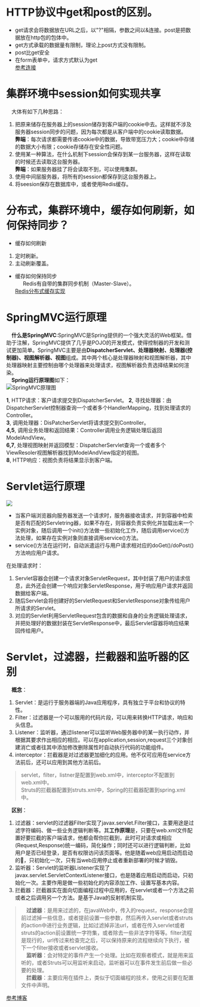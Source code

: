 
# HTTP协议中get和post的区别。
- get请求会将数据放在URL之后，以"?"相隔，参数之间以&连接。post是把数据放在http包的包体中。
- get方式承载的数据量有限制，理论上post方式没有限制。
- post比get安全
- 在form表单中，请求方式默认为get  
[参考连接](http://www.cnblogs.com/hyddd/archive/2009/03/31/1426026.html)

# 集群环境中session如何实现共享
&ensp;&ensp;大体有如下几种思路：
   1. 把原来储存在服务器上的session储存到客户端的cookie中去。这样就不涉及服务器session同步的问题，因为每次都是从客户端中的cookie读取数据。  
   **弊端**：每次请求都需要传递cookie中的数据，导致带宽压力大；cookie中存储的数据大小有限；cookie存储存在安全性问题。
   2. 使用某一种算法，在什么机制下session会保存到某一台服务器，这样在读取的时候还去读取这台服务器。  
   **弊端**：如果服务器挂了将会读取不到，可以使用集群。
   3. 使用中间层服务器，将所有的session都保存到这台服务器上。
   4. 将seesion保存在数据库中，或者使用Redis缓存。

# 分布式，集群环境中，缓存如何刷新，如何保持同步？
 - 缓存如何刷新
  1. 定时刷新。
  2. 主动刷新覆盖。
 - 缓存如何保持同步  
&ensp;&ensp;&ensp;Redis有自带的集群同步机制（Master-Slave）。  
[Redis分布式缓存实现](https://blog.csdn.net/pi9nc/article/details/17719737)

# SpringMVC运行原理
&ensp;&ensp;**什么是SpringMVC**:SpringMVC是Spring提供的一个强大灵活的Web框架。借助于注解，SpringMVC提供了几乎是POJO的开发模式，使得控制器的开发和测试更加简单。SpringMVC主要是由**DispatcherServlet、处理器映射、处理器(控制器)、视图解析器、视图**组成。其中两个核心是处理器映射和视图解析器，其中处理器映射主要控制由哪个处理器来处理请求，视图解析器负责选择结果如何渲染。  
&ensp;&ensp;**Spring运行原理图**如下：  
![SpringMVC原理图](/Users/Jeremy/Documents/MyBlog/images/SpringMVC原理.PNG)  

**1**, HTTP请求：客户请求提交到DispatcherServlet。
**2**, 寻找处理器：由DispatcherServlet控制器查询一个或者多个HandlerMapping，找到处理请求的Controller。    
**3**, 调用处理器：DisPatcherServlet将请求提交到Controller。    
**4,5**, 调用业务处理和返回结果：Controller调用业务逻辑处理后返回ModelAndView。    
**6,7**, 处理视图映射并返回模型：DispatcherServlet查询一个或者多个ViewResoler视图解析器找到ModelAndView指定的视图。    
**8**, HTTP响应：视图负责将结果显示到客户端。    

# Servlet运行原理
![](/Users/Jeremy/Documents/MyBlog/images/Servlet原理.png)
- 当客户端浏览器向服务器发送一个请求时，服务器接收请求，并到容器中检索是否有匹配的Servletring器，如果不存在，则容器负责实例化并加载出来一个实例对象，随后调用一个init()方法做一些初始化工作，随后调用service()方法处理，如果存在实例对象则直接调用service()方法。
- service()方法在运行时，自动派遣运行与用户请求相对应的doGet()/doPost()方法响应用户请求。  

在处理请求时：
1. Servlet容器会创建一个请求对象ServletRequest，其中封装了用户的请求信息，此外还会创建一个响应对象ServletResponse，用于响应用户请求并返回数据给客户端。  
2. 随后Servlet会将创建好的ServletRequest和ServletResponse对象传给用户所请求的Servlet。  
3. 对应的Servlet利用ServletRequest包含的数据和自身的业务逻辑处理请求，并把处理好的数据封装在ServletResponse中，最后Servlet容器将响应结果回传给用户。  

# Servlet，过滤器，拦截器和监听器的区别
&ensp;&ensp;**概念**：
1. Servlet：是运行于服务器端的Java应用程序，具有独立于平台和协议的特性。
2. Filter：过滤器是一个可以服用的代码片段，可以用来转换HTTP请求，响应和头信息。
3. Listener：监听器，通过listener可以监听Web服务器中的某一执行动作，并根据其要求作出相应的相应。可以在application,session,request三个对象创建消亡或者往其中添加修改删除属性时自动执行代码的功能组件。
4. interceptor：拦截器是对过滤器更加细化的应用。他不仅可应用在service方法前后，还可以应用到其他方法前后。

> servlet，filter，listner是配置到web.xml中，interceptor不配置到web.xml中。  
Struts的拦截器配置到struts.xml中，Spring的拦截器配置到spring.xml中。

&ensp;&ensp;**区别**：
1. 过滤器：servlet的过滤器Filter实现了javax.servlet.Filter接口，主要用途是过滤字符编码、做一些业务逻辑判断等。其**工作原理**是，只要在web.xml文件配置好要拦截的客户端请求，他都会帮你拦截到，此时可对请求或相应(Request,Response)统一编码，简化操作；同时还可以进行逻辑判断，比如用户是否已经登录，是否有权限访问该页面等。他是随着web应用启动而启动的，只初始化一次，只有当web应用停止或者重新部署的时候才销毁。
2. 监听器：Servlet的监听器Listener实现了javax.servlet.ServletContextListener接口，也是随着应用启动而启动，只初始化一次。主要作用是做一些初始化的内容添加工作、设置写基本内容。
3. 拦截器：拦截器实在面向切面编程过程中应用的，在servlet或者一个方法之前或者之后调用另一个方法。是基于Java的反射机制实现。
> &ensp;&ensp;**过滤器**：是用来过滤的，在javaWeb中，传入的request，response会提前过滤掉一些信息，或者提前设置一些参数，然后再传入servlet或者struts的action中进行业务逻辑，比如过滤掉非法url，或者在传入servlet或者struts的action前设置统一字符集，或者除去一些非法字符等等。filter流程是现行的，url传过来检查完之后，可以保持原来的流程继续向下执行，被下一个filter接收或者servlet接收。  
>&ensp;&ensp;**监听器**：会对特定的事件产生一个处理。比如在观察者模式，就是用来监听的，或者Struts可以用监听来启动，监听器可以在事件发生前后做一些必要的处理。  
> &ensp;&ensp;**拦截器**：主要应用在插件上，类似于切面编程的技术，使用之前要在配置文件中声明。

[参考博客](http://blog.163.com/girl_lihuiyue@126/blog/static/1806962120137224184480/)

